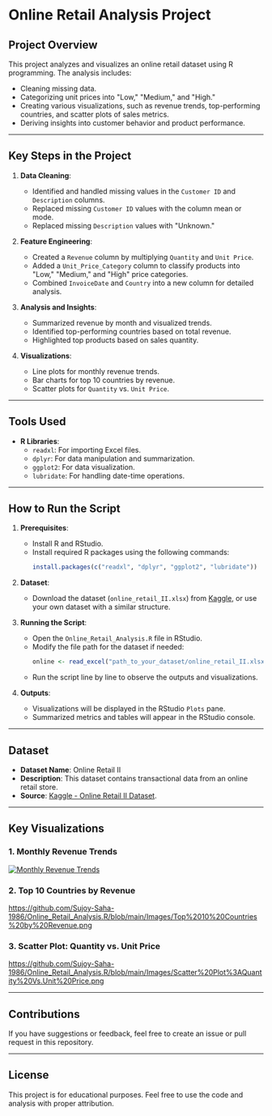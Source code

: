 # Online Retail Analysis Project

## Project Overview
This project analyzes and visualizes an online retail dataset using R programming. The analysis includes:
- Cleaning missing data.
- Categorizing unit prices into "Low," "Medium," and "High."
- Creating various visualizations, such as revenue trends, top-performing countries, and scatter plots of sales metrics.
- Deriving insights into customer behavior and product performance.

---

## Key Steps in the Project
1. **Data Cleaning**:
   - Identified and handled missing values in the `Customer ID` and `Description` columns.
   - Replaced missing `Customer ID` values with the column mean or mode.
   - Replaced missing `Description` values with "Unknown."
   
2. **Feature Engineering**:
   - Created a `Revenue` column by multiplying `Quantity` and `Unit Price`.
   - Added a `Unit_Price_Category` column to classify products into "Low," "Medium," and "High" price categories.
   - Combined `InvoiceDate` and `Country` into a new column for detailed analysis.

3. **Analysis and Insights**:
   - Summarized revenue by month and visualized trends.
   - Identified top-performing countries based on total revenue.
   - Highlighted top products based on sales quantity.

4. **Visualizations**:
   - Line plots for monthly revenue trends.
   - Bar charts for top 10 countries by revenue.
   - Scatter plots for `Quantity` vs. `Unit Price`.

---

## Tools Used
- **R Libraries**:
  - `readxl`: For importing Excel files.
  - `dplyr`: For data manipulation and summarization.
  - `ggplot2`: For data visualization.
  - `lubridate`: For handling date-time operations.

---

## How to Run the Script
1. **Prerequisites**:
   - Install R and RStudio.
   - Install required R packages using the following commands:
     ```R
     install.packages(c("readxl", "dplyr", "ggplot2", "lubridate"))
     ```

2. **Dataset**:
   - Download the dataset (`online_retail_II.xlsx`) from [Kaggle](https://www.kaggle.com/), or use your own dataset with a similar structure.

3. **Running the Script**:
   - Open the `Online_Retail_Analysis.R` file in RStudio.
   - Modify the file path for the dataset if needed:
     ```R
     online <- read_excel("path_to_your_dataset/online_retail_II.xlsx")
     ```
   - Run the script line by line to observe the outputs and visualizations.

4. **Outputs**:
   - Visualizations will be displayed in the RStudio `Plots` pane.
   - Summarized metrics and tables will appear in the RStudio console.

---

## Dataset
- **Dataset Name**: Online Retail II
- **Description**: This dataset contains transactional data from an online retail store.
- **Source**: [Kaggle - Online Retail II Dataset](https://www.kaggle.com/).

---

## Key Visualizations
### 1. Monthly Revenue Trends
[![Monthly Revenue Trends](path/to/image/monthly_revenue.png)](https://github.com/Sujoy-Saha-1986/Online_Retail_Analysis.R/blob/main/Images/Total_Revenue_ByMonth.png)

### 2. Top 10 Countries by Revenue
https://github.com/Sujoy-Saha-1986/Online_Retail_Analysis.R/blob/main/Images/Top%2010%20Countries%20by%20Revenue.png

### 3. Scatter Plot: Quantity vs. Unit Price
https://github.com/Sujoy-Saha-1986/Online_Retail_Analysis.R/blob/main/Images/Scatter%20Plot%3AQuantity%20Vs.Unit%20Price.png

---

## Contributions
If you have suggestions or feedback, feel free to create an issue or pull request in this repository.

---

## License
This project is for educational purposes. Feel free to use the code and analysis with proper attribution.
